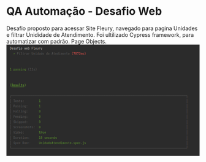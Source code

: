# QA Automação - Desafio Web
Desafio proposto para acessar Site Fleury, navegado para pagina Unidades e filtrar Unididade de Atendimento.
Foi ultilizado Cypress framework, para automatizar com padrão. Page Objects.
![img_1.png](img_1.png)